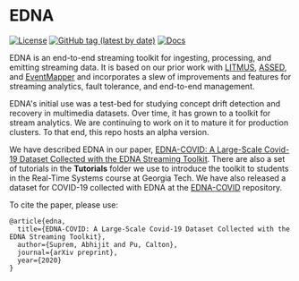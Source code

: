 # EDNA

[![License](https://img.shields.io/badge/License-Apache%202.0-blue)](https://opensource.org/licenses/Apache-2.0)
[![GitHub tag (latest by date)](https://img.shields.io/github/v/tag/asuprem/edna)](https://github.com/asuprem/edna/releases)
[![Docs](https://img.shields.io/badge/docs-pdoc-brightgreen)](https://asuprem.github.io/edna/)

EDNA is an end-to-end streaming toolkit for ingesting, processing, and emitting streaming data. It is based on our prior work with [LITMUS](https://ieeexplore.ieee.org/abstract/document/6971222),
[ASSED](https://dl.acm.org/doi/abs/10.1145/3328905.3329510), and [EventMapper](https://arxiv.org/abs/2001.08700) and incorporates a slew of improvements and features for streaming analytics, fault tolerance, and end-to-end management.


EDNA's initial use was a test-bed for studying concept drift detection and recovery in multimedia datasets. Over time, it has grown to a toolkit for stream analytics. We are continuing to work on it to mature it for production clusters. To that end, this repo hosts an alpha version.


We have described EDNA in our paper, [EDNA-COVID: A Large-Scale Covid-19 Dataset Collected with the EDNA Streaming Toolkit](https://arxiv.org/abs/2010.04084). There are also a set of tutorials in the **Tutorials** folder we use to introduce the toolkit to students in the Real-Time Systems course at Georgia Tech. We have also released a dataset for COVID-19 collected with EDNA at the [EDNA-COVID](https://github.com/asuprem/EDNA-Covid-Tweets) repository.

To cite the paper, please use:

```
@article{edna,
  title={EDNA-COVID: A Large-Scale Covid-19 Dataset Collected with the EDNA Streaming Toolkit},
  author={Suprem, Abhijit and Pu, Calton},
  journal={arXiv preprint},
  year={2020}
}
```
